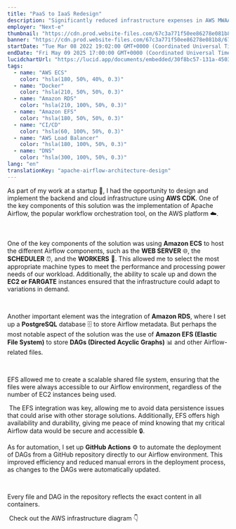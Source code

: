```yaml
---
title: "PaaS to IaaS Redesign"
description: "Significantly reduced infrastructure expenses in AWS MWAA, optimizing long-term investments purchasing EC2 and RDS servers"
employer: "Next-e"
thumbnail: "https://cdn.prod.website-files.com/67c3a771f50ee86278e081b8/67d92dc6621095a7279c95d7_67d91797085b62e84594c222_portfolio%2520thumbnails-4.webp"
banner: "https://cdn.prod.website-files.com/67c3a771f50ee86278e081b8/67cbe1da6e6df1b12e3845c7_67cbdb1089836af946d606fd_photo-1515879218367-8466d910aaa4.jpeg"
startDate: "Tue Mar 08 2022 19:02:00 GMT+0000 (Coordinated Universal Time)"
endDate: "Fri May 09 2025 17:00:00 GMT+0000 (Coordinated Universal Time)"
lucidchartUrl: "https://lucid.app/documents/embedded/30f8bc57-131a-4503-84ae-af9a9f673a31"
tags:
  - name: "AWS ECS"
    color: "hsla(180, 50%, 40%, 0.3)"
  - name: "Docker"
    color: "hsla(210, 50%, 50%, 0.3)"
  - name: "Amazon RDS"
    color: "hsla(210, 100%, 50%, 0.3)"
  - name: "Amazon EFS"
    color: "hsla(180, 50%, 50%, 0.3)"
  - name: "CI/CD"
    color: "hsla(60, 100%, 50%, 0.3)"
  - name: "AWS Load Balancer"
    color: "hsla(180, 100%, 50%, 0.3)"
  - name: "DNS"
    color: "hsla(300, 100%, 50%, 0.3)"
lang: "en"
translationKey: "apache-airflow-architecture-design"
---
```


As part of my work at a startup 🚀, I had the opportunity to design and implement the backend and cloud infrastructure using **AWS CDK**. One of the key components of this solution was the implementation of Apache Airflow, the popular workflow orchestration tool, on the AWS platform ☁️.

‍

One of the key components of the solution was using **Amazon ECS** to host the different Airflow components, such as the **WEB SERVER** 🌐, the **SCHEDULER** ⏰, and the **WORKERS** 👷. This allowed me to select the most appropriate machine types to meet the performance and processing power needs of our workload. Additionally, the ability to scale up and down the **EC2 or FARGATE** instances ensured that the infrastructure could adapt to variations in demand.

‍

Another important element was the integration of **Amazon RDS**, where I set up a **PostgreSQL** database 🗄️ to store Airflow metadata. But perhaps the most notable aspect of the solution was the use of **Amazon EFS (Elastic File System)** to store **DAGs (Directed Acyclic Graphs)** 📊 and other Airflow-related files.

‍

EFS allowed me to create a scalable shared file system, ensuring that the files were always accessible to our Airflow environment, regardless of the number of EC2 instances being used.

‍
The EFS integration was key, allowing me to avoid data persistence issues that could arise with other storage solutions. Additionally, EFS offers high availability and durability, giving me peace of mind knowing that my critical Airflow data would be secure and accessible 🔒.
‍

As for automation, I set up **GitHub Actions** ⚙️ to automate the deployment of DAGs from a GitHub repository directly to our Airflow environment. This improved efficiency and reduced manual errors in the deployment process, as changes to the DAGs were automatically updated.

‍

‍Every file and DAG in the repository reflects the exact content in all containers.

‍
Check out the AWS infrastructure diagram 👇
